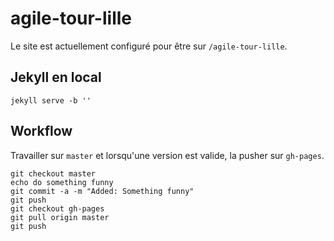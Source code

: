 # agile-tour-lille

Le site est actuellement configuré pour être sur `/agile-tour-lille`.

## Jekyll en local

    jekyll serve -b ''

## Workflow

Travailler sur `master` et lorsqu'une version est valide, la pusher sur `gh-pages`.

    git checkout master
    echo do something funny
    git commit -a -m "Added: Something funny"
    git push
    git checkout gh-pages
    git pull origin master
    git push
